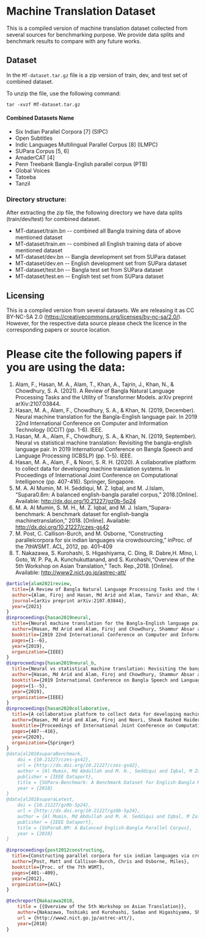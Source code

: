 # Machine Translation Dataset

This is a compiled version of machine translation dataset collected from several sources for benchmarking purpose. We provide data splits and benchmark results to compare with any future works.

## Dataset
In the `MT-dataset.tar.gz` file is a zip version of train, dev, and test set of combined dataset.

To unzip the file, use the following command:
```unzip
tar -xvzf MT-dataset.tar.gz
```
#### Combined Datasets Name
* Six Indian Parallel Corpora [7] (SIPC)
* Open Subtitles
* Indic Languages Multilingual Parallel Corpus [8] (ILMPC)
* SUPara Corpus [5, 6]
* AmaderCAT [4]
* Penn Treebank Bangla-English parallel corpus (PTB)
* Global Voices
* Tatoeba
* Tanzil

### Directory structure:
After extracting the zip file, the following directory we have data splits (train/dev/test) for combined dataset.

* MT-dataset/train.bn -- combined all Bangla training data of above mentioned dataset
* MT-dataset/train.en -- combined all English training data of above mentioned dataset
* MT-dataset/dev.bn -- Bangla development set from SUPara dataset
* MT-dataset/dev.en -- English development set from SUPara dataset
* MT-dataset/test.bn -- Bangla test set from SUPara dataset
* MT-dataset/test.en -- English test set from SUPara dataset


## Licensing
This is a compiled version from several datasets. We are releasing it as CC BY-NC-SA 2.0 (https://creativecommons.org/licenses/by-nc-sa/2.0/). However, for the respective data source please check the licence in the corresponding papers or source location.

# Please cite the following papers if you are using the data:

1. Alam, F., Hasan, M. A., Alam, T., Khan, A., Tajrin, J., Khan, N., & Chowdhury, S. A. (2021). A Review of Bangla Natural Language Processing Tasks and the Utility of Transformer Models. arXiv preprint arXiv:2107.03844.
2. Hasan, M. A., Alam, F., Chowdhury, S. A., & Khan, N. (2019, December). Neural machine translation for the Bangla-English language pair. In 2019 22nd International Conference on Computer and Information Technology (ICCIT) (pp. 1-6). IEEE.
3. Hasan, M. A., Alam, F., Chowdhury, S. A., & Khan, N. (2019, September). Neural vs statistical machine translation: Revisiting the bangla-english language pair. In 2019 International Conference on Bangla Speech and Language Processing (ICBSLP) (pp. 1-5). IEEE.
4. Hasan, M. A., Alam, F., & Noori, S. R. H. (2020). A collaborative platform to collect data for developing machine translation systems. In Proceedings of International Joint Conference on Computational Intelligence (pp. 407-416). Springer, Singapore.
5. M. A. Al Mumin, M. H. Seddiqui, M. Z. Iqbal, and M. J.Islam, “Supara0.8m: A balanced english-bangla parallel corpus,” 2018.[Online]. Available: http://dx.doi.org/10.21227/gz0b-5p24
6. M. A. Al Mumin, S. M. H., M. Z. Iqbal, and M. J. Islam,“Supara-benchmark: A benchmark dataset for english-bangla machinetranslation,” 2018. [Online]. Available: http://dx.doi.org/10.21227/czes-gs42
7. M. Post, C. Callison-Burch, and M. Osborne, “Constructing parallelcorpora for six indian languages via crowdsourcing,” inProc. of the 7thWSMT. ACL, 2012, pp. 401–409
8. T. Nakazawa, S. Kurohashi, S. Higashiyama, C. Ding, R. Dabre,H. Mino, I. Goto, W. P. Pa, A. Kunchukuttanand, and S. Kurohashi,“Overview of the 5th Workshop on Asian Translation,” Tech. Rep.,2018. [Online]. Available: http://www2.nict.go.jp/astrec-att/


```bib
@article{alam2021review,
  title={A Review of Bangla Natural Language Processing Tasks and the Utility of Transformer Models},
  author={Alam, Firoj and Hasan, Md Arid and Alam, Tanvir and Khan, Akib and Tajrin, Janntatul and Khan, Naira and Chowdhury, Shammur Absar},
  journal={arXiv preprint arXiv:2107.03844},
  year={2021}
}
@inproceedings{hasan2019neural,
  title={Neural machine translation for the Bangla-English language pair},
  author={Hasan, Md Arid and Alam, Firoj and Chowdhury, Shammur Absar and Khan, Naira},
  booktitle={2019 22nd International Conference on Computer and Information Technology (ICCIT)},
  pages={1--6},
  year={2019},
  organization={IEEE}
}
@inproceedings{hasan2019neural_b,
  title={Neural vs statistical machine translation: Revisiting the bangla-english language pair},
  author={Hasan, Md Arid and Alam, Firoj and Chowdhury, Shammur Absar and Khan, Naira},
  booktitle={2019 International Conference on Bangla Speech and Language Processing (ICBSLP)},
  pages={1--5},
  year={2019},
  organization={IEEE}
}
@inproceedings{hasan2020collaborative,
  title={A collaborative platform to collect data for developing machine translation systems},
  author={Hasan, Md Arid and Alam, Firoj and Noori, Sheak Rashed Haider},
  booktitle={Proceedings of International Joint Conference on Computational Intelligence},
  pages={407--416},
  year={2020},
  organization={Springer}
}
@data{al2018suparaBenchmark,
    doi = {10.21227/czes-gs42},
    url = {http://dx.doi.org/10.21227/czes-gs42},
    author = {Al Mumin, Md Abdullah and M. H., Seddiqui and Iqbal, M Zafar and M. J. Islam },
    publisher = {IEEE Dataport},
    title = {SUPara-Benchmark: A Benchmark Dataset for English-Bangla Machine Translation},
    year = {2018}
}
@data{al2018suparaLatest,
    doi = {10.21227/gz0b-5p24},
    url = {http://dx.doi.org/10.21227/gz0b-5p24},
    author = {Al Mumin, Md Abdullah and M. H. Seddiqui and Iqbal, M Zafar and M. J. Islam },
    publisher = {IEEE Dataport},
    title = {SUPara0.8M: A Balanced English-Bangla Parallel Corpus},
    year = {2018}
}

@inproceedings{post2012constructing,
  title={Constructing parallel corpora for six indian languages via crowdsourcing},
  author={Post, Matt and Callison-Burch, Chris and Osborne, Miles},
  booktitle={Proc. of the 7th WSMT},
  pages={401--409},
  year={2012},
  organization={ACL}
}

@techreport{Nakazawa2018,
    title = {{Overview of the 5th Workshop on Asian Translation}},
    author={Nakazawa, Toshiaki and Kurohashi, Sadao and Higashiyama, Shohei and Ding, Chenchen and Dabre, Raj and Mino, Hideya and Goto, Isao and Pa, Win Pa and Kunchukuttanand, Anoop and  Kurohashi, Sadao },
    url = {http://www2.nict.go.jp/astrec-att/},
    year={2018}
}

```


